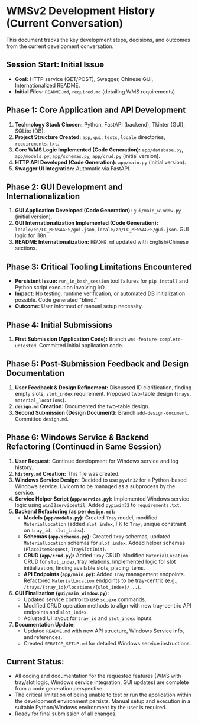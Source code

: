 # WMSv2 Development History (Current Conversation)

This document tracks the key development steps, decisions, and outcomes from the current development conversation.

## Session Start: Initial Issue
- **Goal:** HTTP service (GET/POST), Swagger, Chinese GUI, Internationalized README.
- **Initial Files:** `README.md`, `required.md` (detailing WMS requirements).

## Phase 1: Core Application and API Development
1.  **Technology Stack Chosen:** Python, FastAPI (backend), Tkinter (GUI), SQLite (DB).
2.  **Project Structure Created:** `app`, `gui`, `tests`, `locale` directories, `requirements.txt`.
3.  **Core WMS Logic Implemented (Code Generation):** `app/database.py`, `app/models.py`, `app/schemas.py`, `app/crud.py` (initial version).
4.  **HTTP API Developed (Code Generation):** `app/main.py` (initial version).
5.  **Swagger UI Integration:** Automatic via FastAPI.

## Phase 2: GUI Development and Internationalization
1.  **GUI Application Developed (Code Generation):** `gui/main_window.py` (initial version).
2.  **GUI Internationalization Implemented (Code Generation):** `locale/en/LC_MESSAGES/gui.json`, `locale/zh/LC_MESSAGES/gui.json`. GUI logic for i18n.
3.  **README Internationalization:** `README.md` updated with English/Chinese sections.

## Phase 3: Critical Tooling Limitations Encountered
- **Persistent Issue:** `run_in_bash_session` tool failures for `pip install` and Python script execution involving I/O.
- **Impact:** No testing, runtime verification, or automated DB initialization possible. Code generated "blind."
- **Outcome:** User informed of manual setup necessity.

## Phase 4: Initial Submissions
1.  **First Submission (Application Code):** Branch `wms-feature-complete-untested`. Committed initial application code.

## Phase 5: Post-Submission Feedback and Design Documentation
1.  **User Feedback & Design Refinement:** Discussed ID clarification, finding empty slots, `slot_index` requirement. Proposed two-table design (`trays`, `material_locations`).
2.  **`design.md` Creation:** Documented the two-table design.
3.  **Second Submission (Design Document):** Branch `add-design-document`. Committed `design.md`.

## Phase 6: Windows Service & Backend Refactoring (Continued in Same Session)
1.  **User Request:** Continue development for Windows service and log history.
2.  **`history.md` Creation:** This file was created.
3.  **Windows Service Design:** Decided to use `pywin32` for a Python-based Windows service. Uvicorn to be managed as a subprocess by the service.
4.  **Service Helper Script (`app/service.py`):** Implemented Windows service logic using `win32serviceutil`. Added `pypiwin32` to `requirements.txt`.
5.  **Backend Refactoring (as per `design.md`):**
    *   **Models (`app/models.py`):** Created `Tray` model, modified `MaterialLocation` (added `slot_index`, FK to `Tray`, unique constraint on `tray_id, slot_index`).
    *   **Schemas (`app/schemas.py`):** Created `Tray` schemas, updated `MaterialLocation` schemas for `slot_index`. Added helper schemas (`PlaceItemRequest`, `TraySlotInit`).
    *   **CRUD (`app/crud.py`):** Added `Tray` CRUD. Modified `MaterialLocation` CRUD for `slot_index`, tray relations. Implemented logic for slot initialization, finding available slots, placing items.
    *   **API Endpoints (`app/main.py`):** Added `Tray` management endpoints. Refactored `MaterialLocation` endpoints to be tray-centric (e.g., `/trays/{tray_id}/locations/{slot_index}/...`).
6.  **GUI Finalization (`gui/main_window.py`):**
    *   Updated service control to use `sc.exe` commands.
    *   Modified CRUD operation methods to align with new tray-centric API endpoints and `slot_index`.
    *   Adjusted UI layout for `tray_id` and `slot_index` inputs.
7.  **Documentation Update:**
    *   Updated `README.md` with new API structure, Windows Service info, and references.
    *   Created `SERVICE_SETUP.md` for detailed Windows service instructions.

## Current Status:
- All coding and documentation for the requested features (WMS with tray/slot logic, Windows service integration, GUI updates) are complete from a code generation perspective.
- The critical limitation of being unable to test or run the application within the development environment persists. Manual setup and execution in a suitable Python/Windows environment by the user is required.
- Ready for final submission of all changes.

